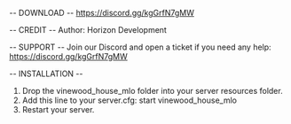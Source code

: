-- DOWNLOAD --
https://discord.gg/kgGrfN7gMW

-- CREDIT -- 
Author: Horizon Development

-- SUPPORT --
Join our Discord and open a ticket if you need any help: https://discord.gg/kgGrfN7gMW

-- INSTALLATION --
1. Drop the vinewood_house_mlo folder into your server resources folder.
2. Add this line to your server.cfg:
	start vinewood_house_mlo
3. Restart your server.